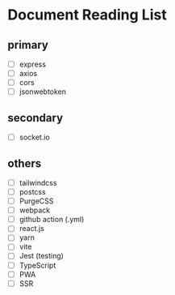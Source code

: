 # Document Reading List

## primary

- [ ] express
- [ ] axios
- [ ] cors
- [ ] jsonwebtoken

## secondary

- [ ] socket.io

## others

- [ ] tailwindcss
- [ ] postcss
- [ ] PurgeCSS 
- [ ] webpack
- [ ] github action (.yml)
- [ ] react.js
- [ ] yarn
- [ ] vite
- [ ] Jest (testing)
- [ ] TypeScript
- [ ] PWA
- [ ] SSR